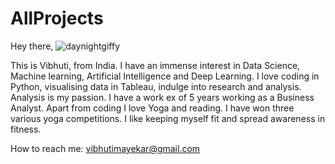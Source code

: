 # AllProjects                                               
Hey there,                                                 ![daynightgiffy](https://user-images.githubusercontent.com/70434109/100220147-f206b080-2f3c-11eb-9754-9c3a8f3bcadd.gif)

This is Vibhuti, from India. I have an immense interest in Data Science, Machine learning, Artificial Intelligence and Deep Learning. I love coding in Python, visualising data in Tableau, indulge into research and analysis. Analysis is my passion.
I have a work ex of 5 years working as a Business Analyst. 
Apart from coding I love Yoga and reading. I have won three various yoga competitions. I like keeping myself fit and spread awareness in fitness.
                                                            



How to reach me: vibhutimayekar@gmail.com
